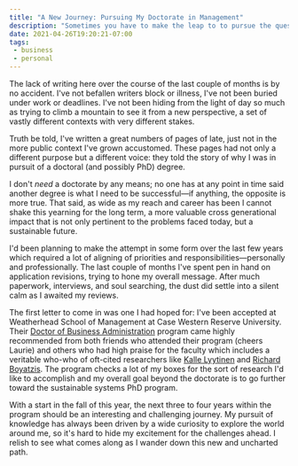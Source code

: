 ```yaml
---
title: "A New Journey: Pursuing My Doctorate in Management"
description: "Sometimes you have to make the leap to to pursue the questions that keep you awake at night."
date: 2021-04-26T19:20:21-07:00
tags:
 - business
 - personal
---
```


The lack of writing here over the course of the last couple of months is by no accident. I've not befallen writers block or illness, I've not been buried under work or deadlines. I've not been hiding from the light of day so much as trying to climb a mountain to see it from a new perspective, a set of vastly different contexts with very different stakes.

Truth be told, I've written a great numbers of pages of late, just not in the more public context I've grown accustomed. These pages had not only a different purpose but a different voice: they told the story of why I was in pursuit of a doctoral (and possibly PhD) degree.

I don't _need_ a doctorate by any means; no one has at any point in time said another degree is what I need to be successful—if anything, the opposite is more true. That said, as wide as my reach and career has been I cannot shake this yearning for the long term, a more valuable cross generational impact that is not only pertinent to the problems faced today, but a sustainable future.

I'd been planning to make the attempt in some form over the last few years which required a lot of aligning of priorities and responsibilities—personally and professionally. The last couple of months I've spent pen in hand on application revisions, trying to hone my overall message. After much paperwork, interviews, and soul searching, the dust did settle into a silent calm as I awaited my reviews.

The first letter to come in was one I had hoped for: I've been accepted at Weatherhead School of Management at Case Western Reserve University. Their [Doctor of Business Administration](https://weatherhead.case.edu/degrees/doctorate/doctor-management/) program came highly recommended from both friends who attended their program (cheers Laurie) and others who had high praise for the faculty which includes a veritable who-who of oft-cited researchers like [Kalle Lyytinen](https://en.wikipedia.org/wiki/Kalle_Lyytinen) and [Richard Boyatzis](https://en.wikipedia.org/wiki/Richard_Boyatzis). The program checks a lot of my boxes for the sort of research I'd like to accomplish and my overall goal beyond the doctorate is to go further toward the sustainable systems PhD program.

With a start in the fall of this year, the next three to four years within the program should be an interesting and challenging journey. My pursuit of knowledge has always been driven by a wide curiosity to explore the world around me, so it's hard to hide my excitement for the challenges ahead. I relish to see what comes along as I wander down this new and uncharted path.
